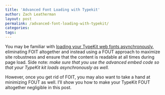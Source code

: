 ```yaml
---
title: 'Advanced Font Loading with Typekit'
author: Zach Leatherman
layout: post
permalink: /advanced-font-loading-with-typekit/
categories:
tags:
---
```


You may be familiar with [loading your TypeKit web fonts asynchronously](http://blog.typekit.com/2015/08/04/new-embed-code-for-asynchronous-font-loading/), eliminating FOIT altogether and instead using a FOUT approach to maximize site robustness and ensure that the content is readable at all times during page load. Side note: *make sure that you use the advanced embed code so that your TypeKit kit loads asynchronously as well.*

However, once you get rid of FOIT, you may also want to take a hand at minimizing FOUT as well. I’ll show you how to make your TypeKit FOUT altogether negligible in this post.